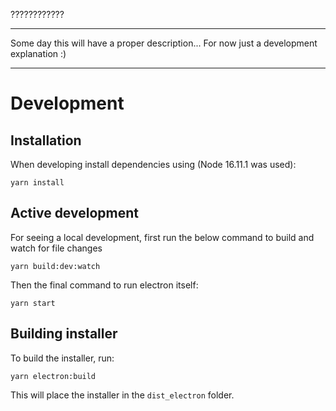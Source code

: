 ????????????

---

Some day this will have a proper description... For now just a development explanation :)

---

# Development

## Installation

When developing install dependencies using (Node 16.11.1 was used): 

```
yarn install
```

## Active development

For seeing a local development, first run the below command to build and watch for file changes

```
yarn build:dev:watch
```

Then the final command to run electron itself:

```
yarn start
```

## Building installer

To build the installer, run:

```
yarn electron:build
```

This will place the installer in the `dist_electron` folder.
